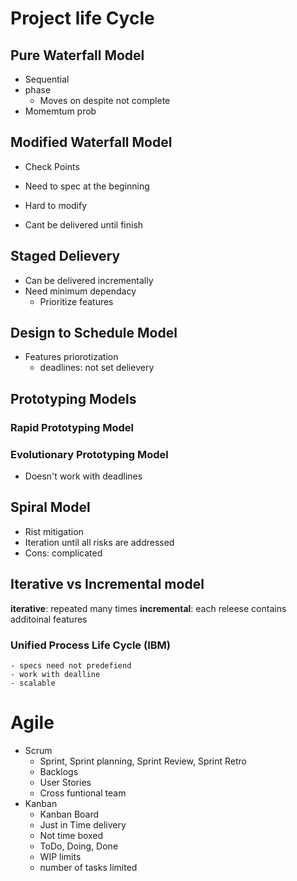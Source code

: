 # Project life Cycle
## Pure Waterfall Model
- Sequential
- phase
    - Moves on despite not complete
- Momemtum prob
## Modified Waterfall Model
- Check Points

- Need to spec at the beginning 
- Hard to modify
- Cant be delivered until finish

## Staged Delievery 
- Can be delivered incrementally
- Need minimum dependacy
    - Prioritize features 

## Design to Schedule Model
- Features priorotization
    - deadlines: not set delievery

## Prototyping Models
### Rapid Prototyping Model

### Evolutionary Prototyping Model
- Doesn't work with deadlines

## Spiral Model
- Rist mitigation
- Iteration until all risks are addressed
- Cons: complicated

## **Iterative** vs **Incremental** model

**iterative**: repeated many times
**incremental**: each releese contains additoinal features
### Unified Process Life Cycle (IBM)
    - specs need not predefiend
    - work with dealline
    - scalable

# Agile
- Scrum 
    - Sprint, Sprint planning, Sprint Review, Sprint Retro
    - Backlogs
    - User Stories
    - Cross funtional team
- Kanban
    - Kanban Board
    - Just in Time delivery
    - Not time boxed
    - ToDo, Doing, Done
    - WIP limits
    - number of tasks limited






